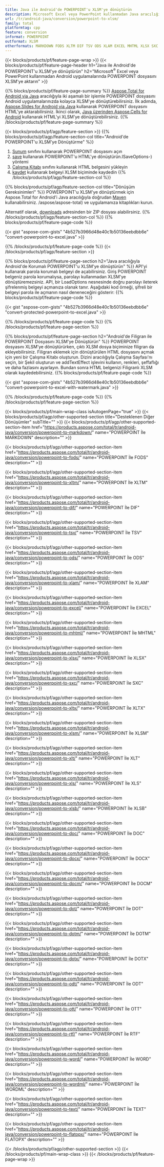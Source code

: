 ```yaml
---
title: Java ile Android'de POWERPOINT'u XLSM'ye dönüştürün
description: Microsoft Excel veya PowerPoint kullanmadan Java aracılığıyla POWERPOINT'u Android'de XLSM'ye dönüştürün
url: /tr/android-java/conversion/powerpoint-to-xlsm/
family: total
platformtag: cpp
feature: conversion
informat: POWERPOINT
outformat: XLSM
otherformats: MARKDOWN FODS XLTM DIF TSV ODS XLAM EXCEL MHTML XLSX SXC XLTX CSV XLT XLS XLSB DOC DOCX DOCM DOT DOTM DOTX ODT OTT RTF WORD WORDML TEXT FLATOPX
---
```

{{< blocks/products/pf/feature-page-wrap >}}
{{< blocks/products/pf/feature-page-header h1="Java ile Android'de POWERPOINT'u XLSM'ye dönüştürün" h2="Microsoft<sup>&reg;</sup> Excel veya PowerPoint kullanmadan Android uygulamalarında POWERPOINT dosyasını XLSM'ye aktarın" >}}

{{% blocks/products/pf/feature-page-summary %}}
[Aspose.Total for Android via Java](https://products.aspose.com/total/android-java/) aracılığıyla iki aşamalı bir işlemle POWERPOINT dosyasını Android uygulamalarınızda kolayca XLSM'ye dönüştürebilirsiniz. İlk adımda, [Aspose.Slides for Android via Java](https://products.aspose.com/slides/android-java/) kullanarak POWERPOINT dosyasını HTML'ye aktarabilirsiniz. İkinci olarak, [Java üzerinden Aspose.Cells for Android](https://products.aspose.com/cells/android-java/) kullanarak HTML'yi XLSM'ye dönüştürebilirsiniz. 
{{% /blocks/products/pf/feature-page-summary  %}}

{{< blocks/products/pf/agp/feature-section >}}
{{% blocks/products/pf/agp/feature-section-col title="Android'de POWERPOINT'u XLSM'ye Dönüştürme" %}}
1. [Sunum](https://reference.aspose.com/slides/java/com.aspose.slides/Presentation) sınıfını kullanarak POWERPOINT dosyasını açın
2. [save](https://reference.aspose.com/slides/java/com.aspose.slides/Presentation#save-java.lang.String-int-com.aspose.slides) kullanarak POWERPOINT'u HTML'ye dönüştürün.ISaveOptions-) yöntemi
3. [Çalışma Kitabı](https://reference.aspose.com/cells/java/com.aspose.cells/Workbook) sınıfını kullanarak HTML belgesini yükleyin
4. [kaydet](https://reference.aspose.com/cells/java/com.aspose.cells/) kullanarak belgeyi XLSM biçiminde kaydedin
{{% /blocks/products/pf/agp/feature-section-col %}}

{{% blocks/products/pf/agp/feature-section-col title="Dönüşüm Gereksinimleri" %}}
POWERPOINT'u XLSM'ye dönüştürmek için Aspose.Total for Android'i Java aracılığıyla doğrudan [Maven](https://repository.aspose.com/webapp/#/artifacts/browse/tree/General/repo/com) kullanabilirsiniz. /aspose/aspose-total) ve uygulamanıza kitaplıkları kurun.

Alternatif olarak, [downloads](https://downloads.aspose.com/total/androidjava) adresinden bir ZIP dosyası alabilirsiniz.
{{% /blocks/products/pf/agp/feature-section-col %}}
{{% blocks/products/pf/feature-page-code %}}

{{< gist "aspose-com-gists" "4b527b3966d48e40c1b50136eebdbb6e" "convert-powerpoint-to-excel.java" >}}


{{% /blocks/products/pf/feature-page-code %}}
{{< /blocks/products/pf/agp/feature-section >}}

{{% blocks/products/pf/feature-page-section  h2="Java aracılığıyla Android'de Korumalı POWERPOINT'u XLSM'ye dönüştürün" %}}
API'yi kullanarak parola korumalı belgeyi de açabilirsiniz. Giriş POWERPOINT belgeniz parola korumalıysa, parolayı kullanmadan XLSM'ye dönüştüremezsiniz. API, bir LoadOptions nesnesinde doğru parolayı ileterek şifrelenmiş belgeyi açmanıza olanak tanır. Aşağıdaki kod örneği, şifreli bir belgeyi parola ile açmanın nasıl deneneceğini gösterir:
{{% blocks/products/pf/feature-page-code %}}

{{< gist "aspose-com-gists" "4b527b3966d48e40c1b50136eebdbb6e" "convert-protected-powerpoint-to-excel.java" >}}
{{% /blocks/products/pf/feature-page-code  %}}
{{% /blocks/products/pf/feature-page-section %}}

{{% blocks/products/pf/feature-page-section  h2="Android'de Filigran ile POWERPOINT Dosyasını XLSM'ye Dönüştürün" %}}
POWERPOINT dosyasını XLSM'ye dönüştürürken, çıktı XLSM dosya biçiminize filigran da ekleyebilirsiniz. Filigran eklemek için dönüştürülen HTML dosyasını açmak için yeni bir Çalışma Kitabı oluşturun. Dizini aracılığıyla Çalışma Sayfası'nı seçin, bir Şekil oluşturun ve addTextEffect işlevini kullanın, renkleri, şeffaflığı ve daha fazlasını ayarlayın. Bundan sonra HTML belgenizi Filigranlı XLSM olarak kaydedebilirsiniz.
{{% blocks/products/pf/feature-page-code %}}

{{< gist "aspose-com-gists" "4b527b3966d48e40c1b50136eebdbb6e" "convert-powerpoint-to-excel-with-watermark.java" >}}
{{% /blocks/products/pf/feature-page-code  %}}
{{% /blocks/products/pf/feature-page-section %}}

{{< blocks/products/pf/main-wrap-class isAutogenPage="true" >}}
{{< blocks/products/pf/agp/other-supported-section title="Desteklenen Diğer Dönüşümler" subTitle="" >}}
{{< blocks/products/pf/agp/other-supported-section-item href="https://products.aspose.com/total/tr/android-java/conversion/powerpoint-to-markdown/" name="POWERPOINT İle MARKDOWN" description="" >}}

{{< blocks/products/pf/agp/other-supported-section-item href="https://products.aspose.com/total/tr/android-java/conversion/powerpoint-to-fods/" name="POWERPOINT İle FODS" description="" >}}

{{< blocks/products/pf/agp/other-supported-section-item href="https://products.aspose.com/total/tr/android-java/conversion/powerpoint-to-xltm/" name="POWERPOINT İle XLTM" description="" >}}

{{< blocks/products/pf/agp/other-supported-section-item href="https://products.aspose.com/total/tr/android-java/conversion/powerpoint-to-dif/" name="POWERPOINT İle DIF" description="" >}}

{{< blocks/products/pf/agp/other-supported-section-item href="https://products.aspose.com/total/tr/android-java/conversion/powerpoint-to-tsv/" name="POWERPOINT İle TSV" description="" >}}

{{< blocks/products/pf/agp/other-supported-section-item href="https://products.aspose.com/total/tr/android-java/conversion/powerpoint-to-ods/" name="POWERPOINT İle ODS" description="" >}}

{{< blocks/products/pf/agp/other-supported-section-item href="https://products.aspose.com/total/tr/android-java/conversion/powerpoint-to-xlam/" name="POWERPOINT İle XLAM" description="" >}}

{{< blocks/products/pf/agp/other-supported-section-item href="https://products.aspose.com/total/tr/android-java/conversion/powerpoint-to-excel/" name="POWERPOINT İle EXCEL" description="" >}}

{{< blocks/products/pf/agp/other-supported-section-item href="https://products.aspose.com/total/tr/android-java/conversion/powerpoint-to-mhtml/" name="POWERPOINT İle MHTML" description="" >}}

{{< blocks/products/pf/agp/other-supported-section-item href="https://products.aspose.com/total/tr/android-java/conversion/powerpoint-to-xlsx/" name="POWERPOINT İle XLSX" description="" >}}

{{< blocks/products/pf/agp/other-supported-section-item href="https://products.aspose.com/total/tr/android-java/conversion/powerpoint-to-sxc/" name="POWERPOINT İle SXC" description="" >}}

{{< blocks/products/pf/agp/other-supported-section-item href="https://products.aspose.com/total/tr/android-java/conversion/powerpoint-to-xltx/" name="POWERPOINT İle XLTX" description="" >}}

{{< blocks/products/pf/agp/other-supported-section-item href="https://products.aspose.com/total/tr/android-java/conversion/powerpoint-to-xlsm/" name="POWERPOINT İle XLSM" description="" >}}

{{< blocks/products/pf/agp/other-supported-section-item href="https://products.aspose.com/total/tr/android-java/conversion/powerpoint-to-xlt/" name="POWERPOINT İle XLT" description="" >}}

{{< blocks/products/pf/agp/other-supported-section-item href="https://products.aspose.com/total/tr/android-java/conversion/powerpoint-to-xls/" name="POWERPOINT İle XLS" description="" >}}

{{< blocks/products/pf/agp/other-supported-section-item href="https://products.aspose.com/total/tr/android-java/conversion/powerpoint-to-xlsb/" name="POWERPOINT İle XLSB" description="" >}}

{{< blocks/products/pf/agp/other-supported-section-item href="https://products.aspose.com/total/tr/android-java/conversion/powerpoint-to-doc/" name="POWERPOINT İle DOC" description="" >}}

{{< blocks/products/pf/agp/other-supported-section-item href="https://products.aspose.com/total/tr/android-java/conversion/powerpoint-to-docx/" name="POWERPOINT İle DOCX" description="" >}}

{{< blocks/products/pf/agp/other-supported-section-item href="https://products.aspose.com/total/tr/android-java/conversion/powerpoint-to-docm/" name="POWERPOINT İle DOCM" description="" >}}

{{< blocks/products/pf/agp/other-supported-section-item href="https://products.aspose.com/total/tr/android-java/conversion/powerpoint-to-dot/" name="POWERPOINT İle DOT" description="" >}}

{{< blocks/products/pf/agp/other-supported-section-item href="https://products.aspose.com/total/tr/android-java/conversion/powerpoint-to-dotm/" name="POWERPOINT İle DOTM" description="" >}}

{{< blocks/products/pf/agp/other-supported-section-item href="https://products.aspose.com/total/tr/android-java/conversion/powerpoint-to-dotx/" name="POWERPOINT İle DOTX" description="" >}}

{{< blocks/products/pf/agp/other-supported-section-item href="https://products.aspose.com/total/tr/android-java/conversion/powerpoint-to-odt/" name="POWERPOINT İle ODT" description="" >}}

{{< blocks/products/pf/agp/other-supported-section-item href="https://products.aspose.com/total/tr/android-java/conversion/powerpoint-to-ott/" name="POWERPOINT İle OTT" description="" >}}

{{< blocks/products/pf/agp/other-supported-section-item href="https://products.aspose.com/total/tr/android-java/conversion/powerpoint-to-rtf/" name="POWERPOINT İle RTF" description="" >}}

{{< blocks/products/pf/agp/other-supported-section-item href="https://products.aspose.com/total/tr/android-java/conversion/powerpoint-to-word/" name="POWERPOINT İle WORD" description="" >}}

{{< blocks/products/pf/agp/other-supported-section-item href="https://products.aspose.com/total/tr/android-java/conversion/powerpoint-to-wordml/" name="POWERPOINT İle WORDML" description="" >}}

{{< blocks/products/pf/agp/other-supported-section-item href="https://products.aspose.com/total/tr/android-java/conversion/powerpoint-to-text/" name="POWERPOINT İle TEXT" description="" >}}

{{< blocks/products/pf/agp/other-supported-section-item href="https://products.aspose.com/total/tr/android-java/conversion/powerpoint-to-flatopx/" name="POWERPOINT İle FLATOPX" description="" >}}


{{< /blocks/products/pf/agp/other-supported-section >}}
{{< /blocks/products/pf/main-wrap-class >}}
{{< /blocks/products/pf/feature-page-wrap >}}
